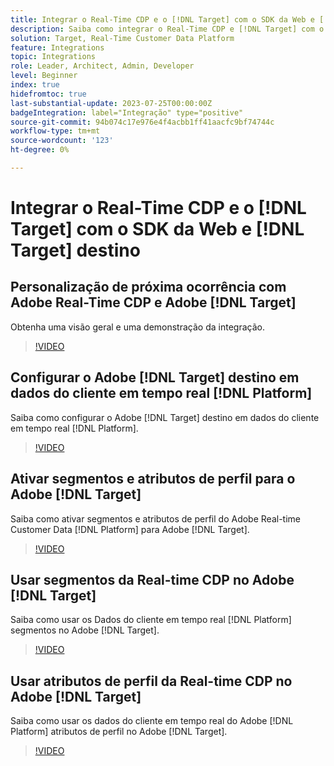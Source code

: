 ```yaml
---
title: Integrar o Real-Time CDP e o [!DNL Target] com o SDK da Web e [!DNL Target] destino
description: Saiba como integrar o Real-Time CDP e [!DNL Target] com o SDK da Web e [!DNL Target] destino.
solution: Target, Real-Time Customer Data Platform
feature: Integrations
topic: Integrations
role: Leader, Architect, Admin, Developer
level: Beginner
index: true
hidefromtoc: true
last-substantial-update: 2023-07-25T00:00:00Z
badgeIntegration: label="Integração" type="positive"
source-git-commit: 94b074c17e976e4f4acbb1ff41aacfc9bf74744c
workflow-type: tm+mt
source-wordcount: '123'
ht-degree: 0%

---
```



# Integrar o Real-Time CDP e o [!DNL Target] com o SDK da Web e [!DNL Target] destino

## Personalização de próxima ocorrência com Adobe Real-Time CDP e Adobe [!DNL Target]

Obtenha uma visão geral e uma demonstração da integração.

>[!VIDEO](https://video.tv.adobe.com/v/340091?quality=12&learn=on)


## Configurar o Adobe [!DNL Target] destino em dados do cliente em tempo real [!DNL Platform]

Saiba como configurar o Adobe [!DNL Target] destino em dados do cliente em tempo real [!DNL Platform].

>[!VIDEO](https://video.tv.adobe.com/v/3418799/?learn=on)

## Ativar segmentos e atributos de perfil para o Adobe [!DNL Target]

Saiba como ativar segmentos e atributos de perfil do Adobe Real-time Customer Data [!DNL Platform] para Adobe [!DNL Target].

>[!VIDEO](https://video.tv.adobe.com/v/3419036/?learn=on)

## Usar segmentos da Real-time CDP no Adobe [!DNL Target]

Saiba como usar os Dados do cliente em tempo real [!DNL Platform] segmentos no Adobe [!DNL Target].

>[!VIDEO](https://video.tv.adobe.com/v/3419149/?learn=on)

## Usar atributos de perfil da Real-time CDP no Adobe [!DNL Target]

Saiba como usar os dados do cliente em tempo real do Adobe [!DNL Platform] atributos de perfil no Adobe [!DNL Target].

>[!VIDEO](https://video.tv.adobe.com/v/3419318/?learn=on)


